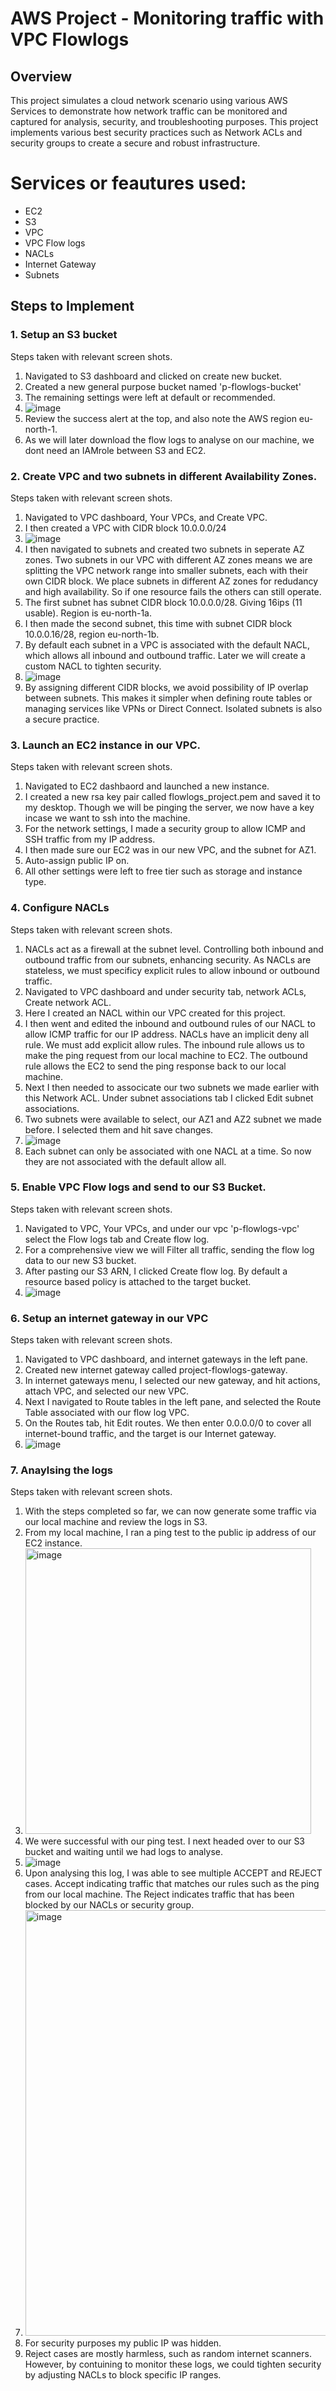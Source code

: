 # AWS Project - Monitoring traffic with VPC Flowlogs

## Overview

This project simulates a cloud network scenario using various AWS Services to demonstrate how network traffic can be monitored and captured for analysis, security, and troubleshooting purposes. This project implements various best security practices such as Network ACLs and security groups to create a secure and robust infrastructure.

# Services or feautures used:
- EC2
- S3
- VPC
- VPC Flow logs
- NACLs
- Internet Gateway
- Subnets

## Steps to Implement

### 1. Setup an S3 bucket
Steps taken with relevant screen shots.
1. Navigated to S3 dashboard and clicked on create new bucket.
2. Created a new general purpose bucket named 'p-flowlogs-bucket'
3. The remaining settings were left at default or recommended.
4. ![image](https://github.com/user-attachments/assets/ba78e193-1293-4a5b-8fcc-d11f28b2b2c3)
5. Review the success alert at the top, and also note the AWS region eu-north-1.
6. As we will later download the flow logs to analyse on our machine, we dont need an IAMrole between S3 and EC2.

### 2. Create VPC and two subnets in different Availability Zones.
Steps taken with relevant screen shots.
1. Navigated to VPC dashboard, Your VPCs, and Create VPC.
2. I then created a VPC with CIDR block 10.0.0.0/24
3. ![image](https://github.com/user-attachments/assets/67bd3d87-a520-4a0a-a2d9-1933e9aab13e)
4. I then navigated to subnets and created two subnets in seperate AZ zones. Two subnets in our VPC with different AZ zones means we are splitting the VPC network range into smaller subnets, each with their own CIDR block. We place subnets in different AZ zones for redudancy and high availability. So if one resource fails the others can still operate. 
5. The first subnet has subnet CIDR block 10.0.0.0/28. Giving 16ips (11 usable). Region is eu-north-1a.
6. I then made the second subnet, this time with subnet CIDR block 10.0.0.16/28, region eu-north-1b.
7. By default each subnet in a VPC is associated with the default NACL, which allows all inbound and outbound traffic. Later we will create a custom NACL to tighten security.
8. ![image](https://github.com/user-attachments/assets/48bfb73e-5952-4529-ad33-c80000f552ca)
9. By assigning different CIDR blocks, we avoid possibility of IP overlap between subnets. This makes it simpler when defining route tables or managing services like VPNs or Direct Connect. Isolated subnets is also a secure practice.

### 3. Launch an EC2 instance in our VPC.
Steps taken with relevant screen shots.
1. Navigated to EC2 dashbaord and launched a new instance.
2. I created a new rsa key pair called flowlogs_project.pem and saved it to my desktop. Though we will be pinging the server, we now have a key incase we want to ssh into the machine.
3. For the network settings, I made a security group to allow ICMP and SSH traffic from my IP address.
4. I then made sure our EC2 was  in our new VPC, and the subnet for AZ1.
5. Auto-assign public IP on.
6. All other settings were left to free tier such as storage and instance type.

### 4. Configure NACLs
Steps taken with relevant screen shots.
1. NACLs act as a firewall at the subnet level. Controlling both inbound and outbound traffic from our subnets, enhancing security. As NACLs are stateless, we must specificy explicit rules to allow inbound or outbound traffic.
2. Navigated to VPC dashboard and under security tab, network ACLs, Create network ACL.
3. Here I created an NACL within our VPC created for this project.
4. I then went and edited the inbound and outbound rules of our NACL to allow ICMP traffic for our IP address. NACLs have an implicit deny all rule. We must add explicit allow rules. The inbound rule allows us to make the ping request from our local machine to EC2. The outbound rule allows the EC2 to send the ping response back to our local machine.
5. Next I then needed to associcate our two subnets we made earlier with this Network ACL. Under subnet associations tab I clicked Edit subnet associations.
6. Two subnets were available to select, our AZ1 and AZ2 subnet we made before. I selected them and hit save changes.
7. ![image](https://github.com/user-attachments/assets/bc3a841c-5ab5-4cbc-8d4f-b0c273ac6a6c)
8. Each subnet can only be associated with one NACL at a time. So now they are not associated with the default allow all.

### 5. Enable VPC Flow logs and send to our S3 Bucket.
Steps taken with relevant screen shots.
1. Navigated to VPC, Your VPCs, and under our vpc 'p-flowlogs-vpc' select the Flow logs tab and Create flow log.
2. For a comprehensive view we will Filter all traffic, sending the flow log data to our new S3 bucket.
3. After pasting our S3 ARN, I clicked Create flow log. By default a resource based policy is attached to the target bucket.
4. ![image](https://github.com/user-attachments/assets/f4597fd6-7296-47e9-bc82-f3f5d4d53ce2)

### 6. Setup an internet gateway in our VPC
Steps taken with relevant screen shots.
1. Navigated to VPC dashboard, and internet gateways in the left pane.
2. Created new internet gateway called project-flowlogs-gateway.
3. In internet gateways menu, I selected our new gateway, and hit actions, attach VPC, and selected our new VPC.
4. Next I navigated to Route tables in the left pane, and selected the Route Table associated with our flow log VPC.
5. On the Routes tab, hit Edit routes. We then enter 0.0.0.0/0 to cover all internet-bound traffic, and the target is our Internet gateway.
6. ![image](https://github.com/user-attachments/assets/fbfbf66e-d67b-4731-9369-71e2d58b0d6d)

### 7. Anaylsing the logs
Steps taken with relevant screen shots.
1. With the steps completed so far, we can now generate some traffic via our local machine and review the logs in S3.
2. From my local machine, I ran a ping test to the public ip address of our EC2 instance.
3. <img width="457" alt="image" src="https://github.com/user-attachments/assets/762df016-467d-4b20-9e8d-0c2c6eefe8ef">
4. We were successful with our ping test. I next headed over to our S3 bucket and waiting until we had logs to analyse.
5. ![image](https://github.com/user-attachments/assets/20eda84b-9c69-499b-aa9d-5fb7eaed93c7)
6. Upon analysing this log, I was able to see multiple ACCEPT and REJECT cases. Accept indicating traffic that matches our rules such as the ping from our local machine. The Reject indicates traffic that has been blocked by our NACLs or security group.
7. <img width="681" alt="image" src="https://github.com/user-attachments/assets/0f6bc38c-f7f9-4081-99e5-570ea502bd2c">
8. For security purposes my public IP was hidden.
9. Reject cases are mostly harmless, such as random internet scanners. However, by contuining to monitor these logs, we could tighten security by adjusting NACLs to block specific IP ranges. 





